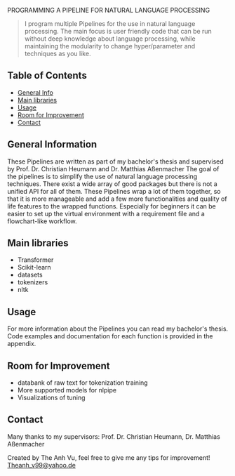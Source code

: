 PROGRAMMING A PIPELINE FOR NATURAL LANGUAGE PROCESSING
> I program multiple Pipelines for the use in natural language processing.
> The main focus is user friendly code that can be run without deep knowledge about language processing, while maintaining the modularity to change hyper/parameter and techniques as you like.

## Table of Contents
* [General Info](#general-information)
* [Main libraries](#Main-libraries)
* [Usage](#usage)
* [Room for Improvement](#room-for-improvement)
* [Contact](#contact)

## General Information
These Pipelines are written as part of my bachelor's thesis and supervised by Prof. Dr. Christian Heumann and Dr. Matthias Aßenmacher
The goal of the pipelines is to simplify the use of natural language processing techniques. There exist a wide array of good packages but there is not a unified API for all of them.
These Pipelines wrap a lot of them together, so that it is more manageable and add a few more functionalities and quality of life features to the wrapped functions.
Especially for beginners it can be easier to set up the virtual environment with a requirement file and a flowchart-like workflow.

## Main libraries
- Transformer
- Scikit-learn
- datasets
- tokenizers
- nltk

## Usage
For more information about the Pipelines you can read my bachelor's thesis.
Code examples and documentation for each function is provided in the appendix.

## Room for Improvement
- databank of raw text for tokenization training
- More supported models for nlpipe
- Visualizations of tuning

## Contact
Many thanks to my supervisors: Prof. Dr. Christian Heumann, Dr. Matthias Aßenmacher

Created by The Anh Vu, feel free to give me any tips for improvement!
Theanh_v99@yahoo.de

